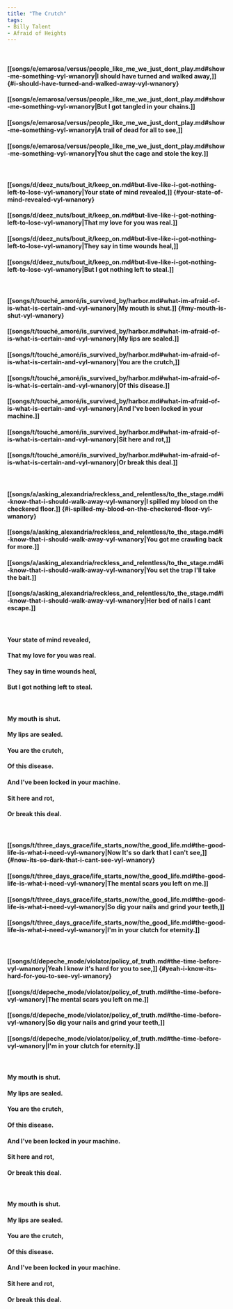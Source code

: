 ```yaml
---
title: "The Crutch"
tags:
- Billy Talent
- Afraid of Heights
---
```

&nbsp;
#### [[songs/e/emarosa/versus/people_like_me_we_just_dont_play.md#show-me-something-vyl-wnanory|I should have turned and walked away,]] {#i-should-have-turned-and-walked-away-vyl-wnanory}
#### [[songs/e/emarosa/versus/people_like_me_we_just_dont_play.md#show-me-something-vyl-wnanory|But I got tangled in your chains.]]
#### [[songs/e/emarosa/versus/people_like_me_we_just_dont_play.md#show-me-something-vyl-wnanory|A trail of dead for all to see,]]
#### [[songs/e/emarosa/versus/people_like_me_we_just_dont_play.md#show-me-something-vyl-wnanory|You shut the cage and stole the key.]]
&nbsp;
#### [[songs/d/deez_nuts/bout_it/keep_on.md#but-live-like-i-got-nothing-left-to-lose-vyl-wnanory|Your state of mind revealed,]] {#your-state-of-mind-revealed-vyl-wnanory}
#### [[songs/d/deez_nuts/bout_it/keep_on.md#but-live-like-i-got-nothing-left-to-lose-vyl-wnanory|That my love for you was real.]]
#### [[songs/d/deez_nuts/bout_it/keep_on.md#but-live-like-i-got-nothing-left-to-lose-vyl-wnanory|They say in time wounds heal,]]
#### [[songs/d/deez_nuts/bout_it/keep_on.md#but-live-like-i-got-nothing-left-to-lose-vyl-wnanory|But I got nothing left to steal.]]
&nbsp;
#### [[songs/t/touché_amoré/is_survived_by/harbor.md#what-im-afraid-of-is-what-is-certain-and-vyl-wnanory|My mouth is shut.]] {#my-mouth-is-shut-vyl-wnanory}
#### [[songs/t/touché_amoré/is_survived_by/harbor.md#what-im-afraid-of-is-what-is-certain-and-vyl-wnanory|My lips are sealed.]]
#### [[songs/t/touché_amoré/is_survived_by/harbor.md#what-im-afraid-of-is-what-is-certain-and-vyl-wnanory|You are the crutch,]]
#### [[songs/t/touché_amoré/is_survived_by/harbor.md#what-im-afraid-of-is-what-is-certain-and-vyl-wnanory|Of this disease.]]
#### [[songs/t/touché_amoré/is_survived_by/harbor.md#what-im-afraid-of-is-what-is-certain-and-vyl-wnanory|And I've been locked in your machine.]]
#### [[songs/t/touché_amoré/is_survived_by/harbor.md#what-im-afraid-of-is-what-is-certain-and-vyl-wnanory|Sit here and rot,]]
#### [[songs/t/touché_amoré/is_survived_by/harbor.md#what-im-afraid-of-is-what-is-certain-and-vyl-wnanory|Or break this deal.]]
&nbsp;
#### [[songs/a/asking_alexandria/reckless_and_relentless/to_the_stage.md#i-know-that-i-should-walk-away-vyl-wnanory|I spilled my blood on the checkered floor.]] {#i-spilled-my-blood-on-the-checkered-floor-vyl-wnanory}
#### [[songs/a/asking_alexandria/reckless_and_relentless/to_the_stage.md#i-know-that-i-should-walk-away-vyl-wnanory|You got me crawling back for more.]]
#### [[songs/a/asking_alexandria/reckless_and_relentless/to_the_stage.md#i-know-that-i-should-walk-away-vyl-wnanory|You set the trap I'll take the bait.]]
#### [[songs/a/asking_alexandria/reckless_and_relentless/to_the_stage.md#i-know-that-i-should-walk-away-vyl-wnanory|Her bed of nails I cant escape.]]
&nbsp;
#### Your state of mind revealed,
#### That my love for you was real.
#### They say in time wounds heal,
#### But I got nothing left to steal.
&nbsp;
#### My mouth is shut.
#### My lips are sealed.
#### You are the crutch,
#### Of this disease.
#### And I've been locked in your machine.
#### Sit here and rot,
#### Or break this deal.
&nbsp;
#### [[songs/t/three_days_grace/life_starts_now/the_good_life.md#the-good-life-is-what-i-need-vyl-wnanory|Now It's so dark that I can't see,]] {#now-its-so-dark-that-i-cant-see-vyl-wnanory}
#### [[songs/t/three_days_grace/life_starts_now/the_good_life.md#the-good-life-is-what-i-need-vyl-wnanory|The mental scars you left on me.]]
#### [[songs/t/three_days_grace/life_starts_now/the_good_life.md#the-good-life-is-what-i-need-vyl-wnanory|So dig your nails and grind your teeth,]]
#### [[songs/t/three_days_grace/life_starts_now/the_good_life.md#the-good-life-is-what-i-need-vyl-wnanory|I'm in your clutch for eternity.]]
&nbsp;
#### [[songs/d/depeche_mode/violator/policy_of_truth.md#the-time-before-vyl-wnanory|Yeah I know it's hard for you to see,]] {#yeah-i-know-its-hard-for-you-to-see-vyl-wnanory}
#### [[songs/d/depeche_mode/violator/policy_of_truth.md#the-time-before-vyl-wnanory|The mental scars you left on me.]]
#### [[songs/d/depeche_mode/violator/policy_of_truth.md#the-time-before-vyl-wnanory|So dig your nails and grind your teeth,]]
#### [[songs/d/depeche_mode/violator/policy_of_truth.md#the-time-before-vyl-wnanory|I'm in your clutch for eternity.]]
&nbsp;
#### My mouth is shut.
#### My lips are sealed.
#### You are the crutch,
#### Of this disease.
#### And I've been locked in your machine.
#### Sit here and rot,
#### Or break this deal.
&nbsp;
#### My mouth is shut.
#### My lips are sealed.
#### You are the crutch,
#### Of this disease.
#### And I've been locked in your machine.
#### Sit here and rot,
#### Or break this deal.
